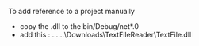 To add reference to a project manually

- copy the .dll to the bin/Debug/net\*.0
- add this :
  <ItemGroup>
  <Reference Include="{namesapce}">
  <HintPath>..\..\..\Downloads\TextFileReader\TextFile.dll</HintPath>
  </Reference>
  </ItemGroup>
